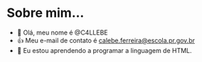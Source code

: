 # Sobre mim...

- 👋 Olá, meu nome é @C4LLEBE
- 👍 Meu e-mail de contato é calebe.ferreira@escola.pr.gov.br
- 🌱 Eu estou aprendendo a programar a linguagem de HTML.


<!---
C4LLEBE/C4LLEBE is a ✨ special ✨ repository because its `README.md` (this file) appears on your GitHub profile.
You can click the Preview link to take a look at your changes.
--->
